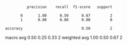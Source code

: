               precision    recall  f1-score   support

           0       1.00      0.50      0.67         2
           1       0.00      0.00      0.00         0

    accuracy                           0.50         2
   macro avg       0.50      0.25      0.33         2
weighted avg       1.00      0.50      0.67         2

